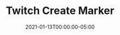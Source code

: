 ---
layout: ext_single
title: Twitch Create Marker
desc: Create a stream marker on Twitch with your own title  
category: twitch
date: '2021-01-13T00:00:00-05:00'
permalink: extensions/twitch/:slug
download_url: https://github.com/christinna9031/LB-Twitch-Create-Marker/releases
developer_name: Christina K.
developer_url: https://christinak.itch.io
version: 1.1
sammi_version: 1.40 
platform: Twitch
overview: |
    Creates a stream marker on Twitch with your own title. Must be live. 
setup: |
    1. Install the extension. You can follow the [Extension Install Guide](https://sammi.solutions/extensions/install).
    2. Use `Send to extension - Create Marker` command and fill out all the boxes.
privacy_collect: false
---